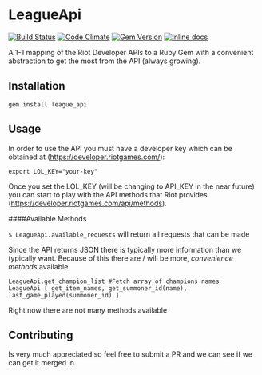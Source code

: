# LeagueApi

[![Build Status](https://travis-ci.org/DanBradbury/LeagueApi.svg?branch=master)](https://travis-ci.org/DanBradbury/LeagueApi)  [![Code Climate](https://codeclimate.com/github/DanBradbury/LeagueApi.png)](https://codeclimate.com/github/DanBradbury/LeagueApi) [![Gem Version](https://badge.fury.io/rb/league_api.svg)](http://badge.fury.io/rb/league_api) [![Inline docs](http://inch-ci.org/github/DanBradbury/LeagueApi.png?branch=master)](http://inch-ci.org/github/DanBradbury/LeagueApi)

A 1-1 mapping of the Riot Developer APIs to a Ruby Gem with a convenient abstraction to get the most from the API (always growing).

## Installation

    gem install league_api

## Usage
In order to use the API you must have a developer key which can be obtained at (https://developer.riotgames.com/):

    export LOL_KEY="your-key"

Once you set the LOL_KEY (will be changing to API_KEY in the near future) you can start to play with the API methods that Riot provides (https://developer.riotgames.com/api/methods).

####Available Methods

`$ LeagueApi.available_requests` will return all requests that can be made

Since the API returns JSON there is typically more information than we typically want. Because of this there are / will be more, *convenience methods* available.

    LeagueApi.get_champion_list #Fetch array of champions names
    LeagueApi [ get_item_names, get_summoner_id(name), last_game_played(summoner_id) ]

Right now there are not many methods available
## Contributing

Is very much appreciated so feel free to submit a PR and we can see if we can get it merged in.

